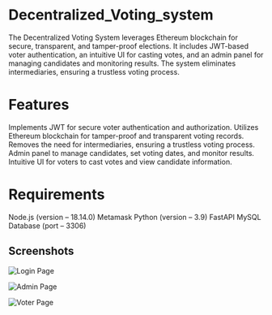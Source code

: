 # Decentralized_Voting_system
The Decentralized Voting System leverages Ethereum blockchain for secure, transparent, and tamper-proof elections. It includes JWT-based voter authentication, an intuitive UI for casting votes, and an admin panel for managing candidates and monitoring results. The system eliminates intermediaries, ensuring a trustless voting process.

# Features
Implements JWT for secure voter authentication and authorization.
Utilizes Ethereum blockchain for tamper-proof and transparent voting records.
Removes the need for intermediaries, ensuring a trustless voting process.
Admin panel to manage candidates, set voting dates, and monitor results.
Intuitive UI for voters to cast votes and view candidate information.

# Requirements
Node.js (version – 18.14.0)
Metamask
Python (version – 3.9)
FastAPI
MySQL Database (port – 3306)

## Screenshots

![Login Page](https://github.com/Krish-Depani/Decentralized-Voting-System-Using-Ethereum-Blockchain/blob/main/public/login%20ss.png)

![Admin Page](https://github.com/Krish-Depani/Decentralized-Voting-System-Using-Ethereum-Blockchain/blob/main/public/admin%20ss.png)

![Voter Page](https://github.com/Krish-Depani/Decentralized-Voting-System-Using-Ethereum-Blockchain/blob/main/public/index%20ss.png)
